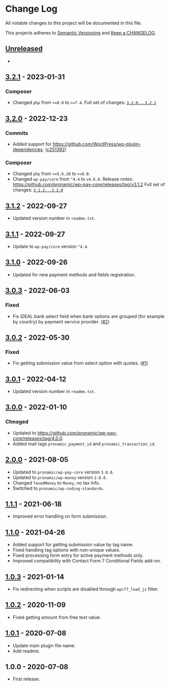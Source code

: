 # Change Log

All notable changes to this project will be documented in this file.

This projects adheres to [Semantic Versioning](http://semver.org/) and [Keep a CHANGELOG](http://keepachangelog.com/).

## [Unreleased][unreleased]
-

## [3.2.1] - 2023-01-31
### Composer

- Changed `php` from `>=8.0` to `>=7.4`.
Full set of changes: [`3.2.0...3.2.1`][3.2.1]

[3.2.1]: https://github.com/pronamic/wp-pronamic-pay-contact-form-7/compare/v3.2.0...v3.2.1

## [3.2.0] - 2022-12-23

### Commits

- Added support for https://github.com/WordPress/wp-plugin-dependencies. ([c251392](https://github.com/pronamic/wp-pronamic-pay-contact-form-7/commit/c2513924268437eed1f8a519e758dd52e4e9fea0))

### Composer

- Changed `php` from `>=5.6.20` to `>=8.0`.
- Changed `wp-pay/core` from `^4.4` to `v4.6.0`.
	Release notes: https://github.com/pronamic/wp-pay-core/releases/tag/v3.1.2
Full set of changes: [`3.1.2...3.2.0`][3.2.0]

[3.2.0]: https://github.com/pronamic/wp-pronamic-pay-contact-form-7/compare/v3.1.2...v3.2.0

## [3.1.2] - 2022-09-27
- Updated version number in `readme.txt`.

## [3.1.1] - 2022-09-27
- Update to `wp-pay/core` version `^4.4`.

## [3.1.0] - 2022-09-26
- Updated for new payment methods and fields registration.

## [3.0.3] - 2022-06-03
### Fixed
- Fix iDEAL bank select field when bank options are grouped (for example by country) by payment service provider. ([#2](https://github.com/pronamic/wp-pronamic-pay-contact-form-7/issues/2))

## [3.0.2] - 2022-05-30
### Fixed
- Fix getting submission value from select option with quotes. ([#1](https://github.com/pronamic/wp-pronamic-pay-contact-form-7/issues/1))

## [3.0.1] - 2022-04-12
- Updated version number in `readme.txt`.

## [3.0.0] - 2022-01-10
### Chnaged
- Updated to https://github.com/pronamic/wp-pay-core/releases/tag/4.0.0.
- Added mail tags `pronamic_payment_id` and `pronamic_transaction_id`.

## [2.0.0] - 2021-08-05
- Updated to `pronamic/wp-pay-core`  version `3.0.0`.
- Updated to `pronamic/wp-money`  version `2.0.0`.
- Changed `TaxedMoney` to `Money`, no tax info.
- Switched to `pronamic/wp-coding-standards`.

## [1.1.1] - 2021-06-18
- Improved error handling on form submission.

## [1.1.0] - 2021-04-26
- Added support for getting submission value by tag name.
- Fixed handling tag options with non-unique values.
- Fixed processing form entry for active payment methods only.
- Improved compatibility with Contact Form 7 Conditional Fields add-on.

## [1.0.3] - 2021-01-14
- Fix redirecting when scripts are disabled through `wpcf7_load_js` filter.

## [1.0.2] - 2020-11-09
- Fixed getting amount from free text value.

## [1.0.1] - 2020-07-08
- Update main plugin file name.
- Add readme.

## 1.0.0 - 2020-07-08
- First release.

[unreleased]: https://github.com/wp-pay-extensions/contact-form-7/compare/3.1.2...HEAD
[3.1.2]: https://github.com/pronamic/wp-pronamic-pay-contact-form-7/compare/3.1.1...3.1.2
[3.1.1]: https://github.com/pronamic/wp-pronamic-pay-contact-form-7/compare/3.1.0...3.1.1
[3.1.0]: https://github.com/pronamic/wp-pronamic-pay-contact-form-7/compare/3.0.3...3.1.0
[3.0.3]: https://github.com/pronamic/wp-pronamic-pay-contact-form-7/compare/3.0.2...3.0.3
[3.0.2]: https://github.com/pronamic/wp-pronamic-pay-contact-form-7/compare/3.0.1...3.0.2
[3.0.1]: https://github.com/pronamic/wp-pronamic-pay-contact-form-7/compare/3.0.0...3.0.1
[3.0.0]: https://github.com/pronamic/wp-pronamic-pay-contact-form-7/compare/2.0.0...3.0.0
[2.0.0]: https://github.com/pronamic/wp-pronamic-pay-contact-form-7/compare/1.1.1...2.0.0
[1.1.1]: https://github.com/pronamic/wp-pronamic-pay-contact-form-7/compare/1.1.0...1.1.1
[1.1.0]: https://github.com/pronamic/wp-pronamic-pay-contact-form-7/compare/1.0.3...1.1.0
[1.0.3]: https://github.com/pronamic/wp-pronamic-pay-contact-form-7/compare/1.0.2...1.0.3
[1.0.2]: https://github.com/pronamic/wp-pronamic-pay-contact-form-7/compare/1.0.1...1.0.2
[1.0.1]: https://github.com/pronamic/wp-pronamic-pay-contact-form-7/compare/1.0.0...1.0.1

